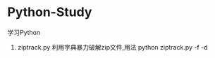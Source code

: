 # Python-Study
学习Python

1. ziptrack.py 利用字典暴力破解zip文件,用法 python ziptrack.py -f <zipfile> -d <dictionary>
